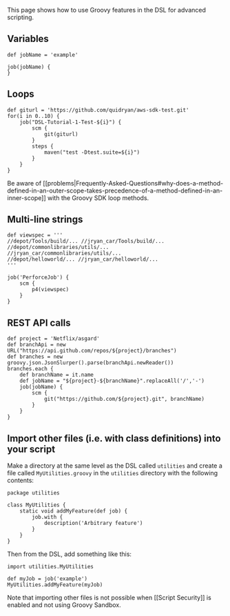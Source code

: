 This page shows how to use Groovy features in the DSL for advanced scripting.


Variables
---------

    def jobName = 'example'

    job(jobName) {
    }


Loops
-----

    def giturl = 'https://github.com/quidryan/aws-sdk-test.git'
    for(i in 0..10) {
        job("DSL-Tutorial-1-Test-${i}") {
            scm {
                git(giturl)
            }
            steps {
                maven("test -Dtest.suite=${i}")
            }
        }
    }

Be aware of
[[problems|Frequently-Asked-Questions#why-does-a-method-defined-in-an-outer-scope-takes-precedence-of-a-method-defined-in-an-inner-scope]]
with the Groovy SDK loop methods.


Multi-line strings
------------------

    def viewspec = '''
    //depot/Tools/build/... //jryan_car/Tools/build/...
    //depot/commonlibraries/utils/... //jryan_car/commonlibraries/utils/...
    //depot/helloworld/... //jryan_car/helloworld/...
    '''

    job('PerforceJob') {
        scm {
            p4(viewspec)
        }
    }


REST API calls
--------------

    def project = 'Netflix/asgard'
    def branchApi = new URL("https://api.github.com/repos/${project}/branches")
    def branches = new groovy.json.JsonSlurper().parse(branchApi.newReader())
    branches.each {
        def branchName = it.name
        def jobName = "${project}-${branchName}".replaceAll('/','-')
        job(jobName) {
            scm {
                git("https://github.com/${project}.git", branchName)
            }
        }
    }


Import other files (i.e. with class definitions) into your script
-----------------------------------------------------------------

Make a directory at the same level as the DSL called `utilities` and create a file called `MyUtilities.groovy` in the
`utilities` directory with the following contents:

    package utilities

    class MyUtilities {
        static void addMyFeature(def job) {
            job.with {
                description('Arbitrary feature')
            }
        }
    }

Then from the DSL, add something like this:

    import utilities.MyUtilities

    def myJob = job('example')
    MyUtilities.addMyFeature(myJob)

Note that importing other files is not possible when [[Script Security]] is enabled and not using Groovy Sandbox.
